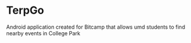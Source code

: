 # TerpGo
Android application created for Bitcamp that allows umd students to find nearby events in College Park
